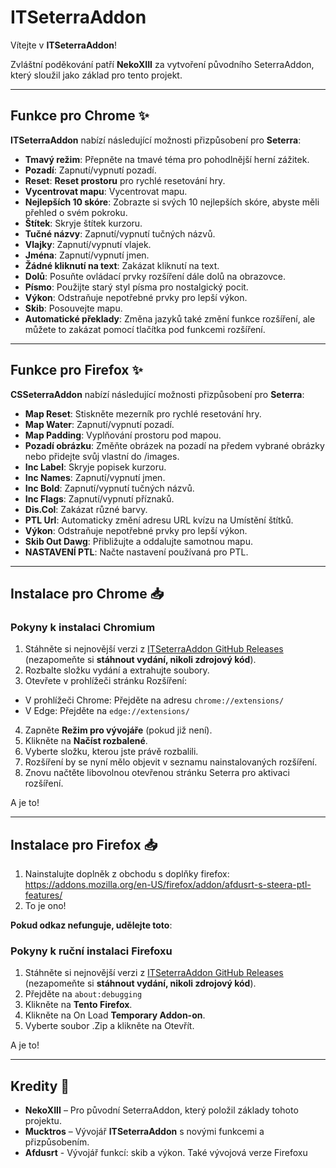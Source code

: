 # ITSeterraAddon

Vítejte v **ITSeterraAddon**!

Zvláštní poděkování patří **NekoXIII** za vytvoření původního SeterraAddon, který sloužil jako základ pro tento projekt.

---

## Funkce pro Chrome ✨

**ITSeterraAddon** nabízí následující možnosti přizpůsobení pro **Seterra**:

- **Tmavý režim**: Přepněte na tmavé téma pro pohodlnější herní zážitek.
- **Pozadí**: Zapnutí/vypnutí pozadí.
- **Reset**: **Reset prostoru** pro rychlé resetování hry.
- **Vycentrovat mapu**: Vycentrovat mapu.
- **Nejlepších 10 skóre**: Zobrazte si svých 10 nejlepších skóre, abyste měli přehled o svém pokroku.
- **Štítek**: Skryje štítek kurzoru.
- **Tučné názvy**: Zapnutí/vypnutí tučných názvů.
- **Vlajky**: Zapnutí/vypnutí vlajek.
- **Jména**: Zapnutí/vypnutí jmen.
- **Žádné kliknutí na text**: Zakázat kliknutí na text.
- **Dolů**: Posuňte ovládací prvky rozšíření dále dolů na obrazovce.
- **Písmo**: Použijte starý styl písma pro nostalgický pocit.
- **Výkon**: Odstraňuje nepotřebné prvky pro lepší výkon.
- **Skib**: Posouvejte mapu.
- **Automatické překlady**: Změna jazyků také změní funkce rozšíření, ale můžete to zakázat pomocí tlačítka pod funkcemi rozšíření.

---

## Funkce pro Firefox ✨

**CSSeterraAddon** nabízí následující možnosti přizpůsobení pro **Seterra**:

- **Map Reset**: Stiskněte mezerník pro rychlé resetování hry.
- **Map Water**: Zapnutí/vypnutí pozadí.
- **Map Padding**: Vyplňování prostoru pod mapou.
- **Pozadí obrázku**: Změňte obrázek na pozadí na předem vybrané obrázky nebo přidejte svůj vlastní do /images.
- **Inc Label**: Skryje popisek kurzoru.
- **Inc Names**: Zapnutí/vypnutí jmen.
- **Inc Bold**: Zapnutí/vypnutí tučných názvů.
- **Inc Flags**: Zapnutí/vypnutí příznaků.
- **Dis.Col**: Zakázat různé barvy.
- **PTL Url**: Automaticky změní adresu URL kvízu na Umístění štítků.
- **Výkon**: Odstraňuje nepotřebné prvky pro lepší výkon.
- **Skib Out Dawg**: Přibližujte a oddalujte samotnou mapu.
- **NASTAVENÍ PTL**: Načte nastavení používaná pro PTL.

---

## Instalace pro Chrome 📥

### Pokyny k instalaci Chromium

1. Stáhněte si nejnovější verzi z [ITSeterraAddon GitHub Releases](https://github.com/Mucktros/ITSeterraAddon/releases/tag/Chrome) (nezapomeňte si **stáhnout vydání, nikoli zdrojový kód**).
2. Rozbalte složku vydání a extrahujte soubory.
3. Otevřete v prohlížeči stránku Rozšíření:
 - V prohlížeči Chrome: Přejděte na adresu `chrome://extensions/`
 - V Edge: Přejděte na `edge://extensions/`
4. Zapněte **Režim pro vývojáře** (pokud již není).
5. Klikněte na **Načíst rozbalené**.
6. Vyberte složku, kterou jste právě rozbalili.
7. Rozšíření by se nyní mělo objevit v seznamu nainstalovaných rozšíření.
8. Znovu načtěte libovolnou otevřenou stránku Seterra pro aktivaci rozšíření.

A je to!

---

## Instalace pro Firefox 📥
1. Nainstalujte doplněk z obchodu s doplňky firefox: https://addons.mozilla.org/en-US/firefox/addon/afdusrt-s-steera-ptl-features/
2. To je ono!

**Pokud odkaz nefunguje, udělejte toto**:

### Pokyny k ruční instalaci Firefoxu


1. Stáhněte si nejnovější verzi z [ITSeterraAddon GitHub Releases](https://github.com/Mucktros/ITSeterraAddon/releases/tag/Firefox) (nezapomeňte si **stáhnout vydání, nikoli zdrojový kód**).
2. Přejděte na `about:debugging`
3. Klikněte na **Tento Firefox**.
4. Klikněte na On Load **Temporary Addon-on**.
5. Vyberte soubor .Zip a klikněte na Otevřít.

A je to!

---

## Kredity 👏

- **NekoXIII** – Pro původní SeterraAddon, který položil základy tohoto projektu.
- **Mucktros** – Vývojář **ITSeterraAddon** s novými funkcemi a přizpůsobením.
- **Afdusrt** - Vývojář funkcí: skib a výkon. Také vývojová verze Firefoxu
